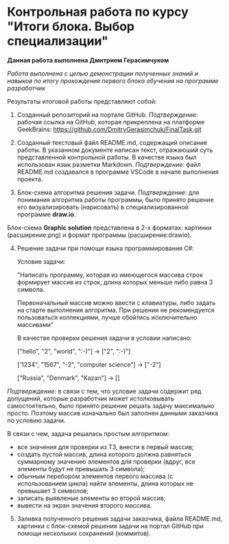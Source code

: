 # Контрольная работа по курсу "Итоги блока. Выбор специализации"

**Данная работа выполнена Дмитрием Герасимчуком**

_Работа выполнена с целью демонстрации полученных знаний и навыков по итогу прохождения первого блока обучения на программе разработчик_

Результаты итоговой работы представляют собой:

1. Созданный репозиторий на портале GitHub. _Подтверждение_: рабочая ссылка на GitHub, которая прикреплена на платформе GeekBrains: https://github.com/DmitryGerasimchuk/FinalTask.git

2. Созданный текстовый файл README.md, содержащий описание работы. В указанном документе написан текст, отражаюший суть представленной контрольной работы. В качестве языка был использован язык разметки Markdown. _Подтверждение_: файл README.md создавался в программе VSCode в начале выполнения проекта.

3. Блок-схема алгоритма решения задачи. _Подтверждение_: для понимания алгоритма работы программы, было принято решение его визуализировать (нарисовать) в специализированной программе **draw.io**.

Блок-схема **Graphic solution** представлена в 2-х форматах: картинки (расширение:png) и формат программы (расширение:drawio).

4. Решение задачи при помощи языка программирования С#:

   Условие задачи:

   "Написать программу, которая из имеющегося массива строк формирует массив из строк, длина которых меньше либо равна 3 символа.

   Первоначальный массив можно ввести с клавиатуры, либо задать на старте выполнения алгоритма. При решении не рекомендуется пользоваться коллекциями, лучше обойтись исключительно массивами"

   В качестве проверки решения задачи в условии написано:

   ["hello", "2", "world", ":-)"] -> ["2", ":-)"]

   ['1234", "1567", "-2", "computer science"] -> ["-2"]

   ["Russia", "Denmark", "Kazan"] -> []

_Подтверждение_: в связи с тем, что условие задачи содержит ряд допущений, которые разработчик может истолковывать самостоятельно, было принято решение решать задачу максимально просто. Поэтому массив изначально был заполнен данными заказчика по условию задачи.

В связи с чем, задача решалась простым алгоритмом:

- все значения для проверки из ТЗ, внести в первый массив;
- создать пустой массив, длина которого должна равняться суммарному значению элементов для проверки (вдруг, все элементы будут не превышать 3 символа);
- обычным перебором элементов первого массива (с использованием цикла) найти элементы, длина которых не превышает 3 символов;
- записать выявленые элементы во второй массив;
- вывести на экран значения второго массива.

5. Заливка полученного решения задачи заказчика, файла README.md, картинки с блок-схемой решения задачи на портал GitHub при помощи нескольких сохранений (коммитов).
